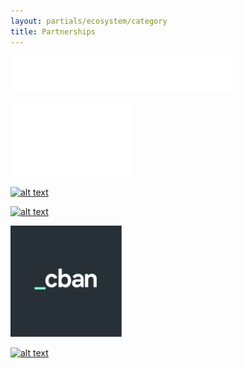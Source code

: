 ```yaml
---
layout: partials/ecosystem/category
title: Partnerships
---
```


[![alt text](/assets/img/ecosystem/partnerships/gbbc.png)](https://gbbcouncil.org/wp-content/uploads/2021/02/GBBC-2021-Annual-Report.pdf "link")

[![alt text](/assets/img/ecosystem/partnerships/Group-25426.svg)](https://twitter.com/orbs_network/status/1134103005731721217 "link")

[![alt text](//assets/img/ecosystem/partnerships/binance.svg)](https://www.orbs.com/orbs-and-binance-team-up-to-launch-defi-accelerator/ "link")

[![alt text](//assets/img/ecosystem/partnerships/world-bank.svg)](https://www.orbs.com/grant-approved-paradigm-fund/ "link")

[![alt text](/assets/img/ecosystem/partnerships/cban.png)](https://www.orbs.com/orbs-and-cban/ "link")

[![alt text](//assets/img/ecosystem/partnerships/yes.png)](https://www.orbs.com/sey-chain-yes24-partnership/ "link")
